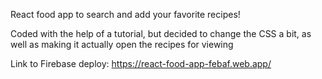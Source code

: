 React food app to search and add your favorite recipes!

Coded with the help of a tutorial, but decided to change the CSS a bit, as well as making it actually open the recipes for viewing

Link to Firebase deploy: https://react-food-app-febaf.web.app/
